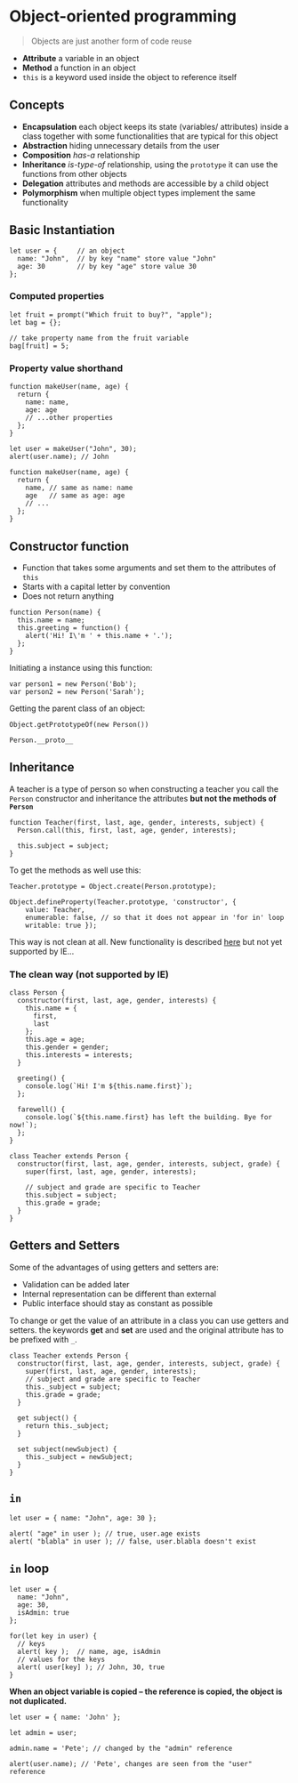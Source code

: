 Object-oriented programming
========================================================

> Objects are just another form of code reuse

- **Attribute** a variable in an object
- **Method** a function in an object
- `this` is a keyword used inside the object to reference itself

## Concepts

- **Encapsulation** each object keeps its state (variables/ attributes) inside a class together with some functionalities that are typical for this object
- **Abstraction** hiding unnecessary details from the user
- **Composition** *has-a* relationship
- **Inheritance** *is-type-of* relationship, using the `prototype` it can use the functions from other objects
- **Delegation** attributes and methods are accessible by a child object
- **Polymorphism** when multiple object types implement the same functionality

## Basic Instantiation

```
let user = {     // an object
  name: "John",  // by key "name" store value "John"
  age: 30        // by key "age" store value 30
};
```

### Computed properties

```
let fruit = prompt("Which fruit to buy?", "apple");
let bag = {};

// take property name from the fruit variable
bag[fruit] = 5;
```

### Property value shorthand

```
function makeUser(name, age) {
  return {
    name: name,
    age: age
    // ...other properties
  };
}

let user = makeUser("John", 30);
alert(user.name); // John

function makeUser(name, age) {
  return {
    name, // same as name: name
    age   // same as age: age
    // ...
  };
}
```

## Constructor function

- Function that takes some arguments and set them to the attributes of `this`
- Starts with a capital letter by convention
- Does not return anything

```
function Person(name) {
  this.name = name;
  this.greeting = function() {
    alert('Hi! I\'m ' + this.name + '.');
  };
}
```

Initiating a instance using this function:

```
var person1 = new Person('Bob');
var person2 = new Person('Sarah');
```

Getting the parent class of an object:

```
Object.getPrototypeOf(new Person())

Person.__proto__
```

## Inheritance

A teacher is a type of person so when constructing a teacher you call the `Person` constructor and inheritance the attributes **but not the methods of `Person`**

```
function Teacher(first, last, age, gender, interests, subject) {
  Person.call(this, first, last, age, gender, interests);

  this.subject = subject;
}
```

To get the methods as well use this:

```
Teacher.prototype = Object.create(Person.prototype);

Object.defineProperty(Teacher.prototype, 'constructor', { 
    value: Teacher, 
    enumerable: false, // so that it does not appear in 'for in' loop
    writable: true });
```

This way is not clean at all. New functionality is described [here](https://developer.mozilla.org/en-US/docs/Web/JavaScript/Reference/Classes) but not yet supported by IE...

### The clean way (not supported by IE)

```
class Person {
  constructor(first, last, age, gender, interests) {
    this.name = {
      first,
      last
    };
    this.age = age;
    this.gender = gender;
    this.interests = interests;
  }

  greeting() {
    console.log(`Hi! I'm ${this.name.first}`);
  };

  farewell() {
    console.log(`${this.name.first} has left the building. Bye for now!`);
  };
}

class Teacher extends Person {
  constructor(first, last, age, gender, interests, subject, grade) {
    super(first, last, age, gender, interests);

    // subject and grade are specific to Teacher
    this.subject = subject;
    this.grade = grade;
  }
}
```

## Getters and Setters

Some of the advantages of using getters and setters are:
 - Validation can be added later
 - Internal representation can be different than external
 - Public interface should stay as constant as possible

To change or get the value of an attribute in a class you can use getters and setters. the keywords **get** and **set** are used and the original attribute has to be prefixed with `_`.

```
class Teacher extends Person {
  constructor(first, last, age, gender, interests, subject, grade) {
    super(first, last, age, gender, interests);
    // subject and grade are specific to Teacher
    this._subject = subject;
    this.grade = grade;
  }

  get subject() {
    return this._subject;
  }

  set subject(newSubject) {
    this._subject = newSubject;
  }
}
```

## `in`

```
let user = { name: "John", age: 30 };

alert( "age" in user ); // true, user.age exists
alert( "blabla" in user ); // false, user.blabla doesn't exist
```

## `in` loop

```
let user = {
  name: "John",
  age: 30,
  isAdmin: true
};

for(let key in user) {
  // keys
  alert( key );  // name, age, isAdmin
  // values for the keys
  alert( user[key] ); // John, 30, true
}
```

**When an object variable is copied – the reference is copied, the object is not duplicated.**

```
let user = { name: 'John' };

let admin = user;

admin.name = 'Pete'; // changed by the "admin" reference

alert(user.name); // 'Pete', changes are seen from the "user" reference
```